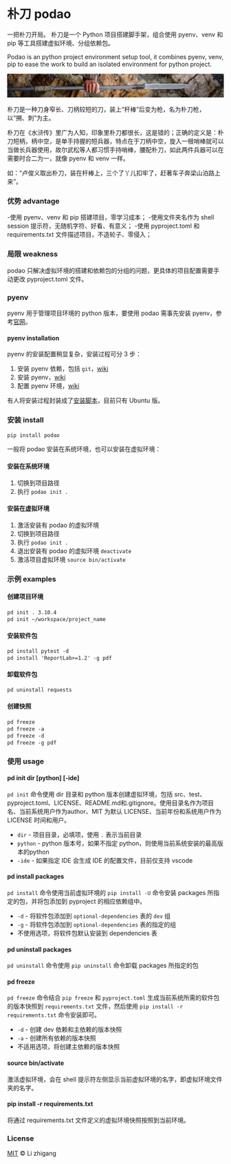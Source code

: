 # 朴刀 podao
一把朴刀开局。
朴刀是一个 Python 项目搭建脚手架，组合使用 pyenv、venv 和 pip 等工具搭建虚拟环境、分组依赖包。

Podao is an python project environment setup tool, it combines pyenv, venv, pip to ease the work to build an isolated environment for python project.




![朴刀](https://github.com/imlzg/image/blob/6c2dcdd72ddbfb4174733e8dae6f3043e472788f/podao.jpg)


朴刀是一种刀身窄长、刀柄较短的刀，装上“杆棒”后变为枪，名为朴刀枪，以“搠、刺”为主。

朴刀在《水浒传》里广为人知，印象里朴刀都很长，这是错的；正确的定义是：朴刀短柄，柄中空，是单手持握的短兵器，特点在于刀柄中空，旋入一根哨棒就可以当做长兵器使用，故尔武松等人都习惯手持哨棒，腰配朴刀，如此两件兵器可以在需要时合二为一，就像 pyenv 和 venv 一样。

如：“卢俊义取出朴刀，装在杆棒上，三个了丫儿扣牢了，赶著车子奔梁山泊路上来”。




### 优势 advantage
-使用 pyenv、venv 和 pip 搭建项目，零学习成本；
-使用文件夹名作为 shell session 提示符，无随机字符、好看、有意义；
-使用 pyproject.toml 和 requirements.txt 文件描述项目，不造轮子、零侵入；




### 局限 weakness
podao 只解决虚拟环境的搭建和依赖包的分组的问题，更具体的项目配置需要手动更改 pyproject.toml 文件。



### pyenv
pyenv 用于管理项目环境的 python 版本，要使用 podao 需事先安装 pyenv，参考[官网](https://github.com/pyenv/pyenv)。

#### pyenv installation
pyenv 的安装配置稍显复杂，安装过程可分 3 步：
1. 安装 pyenv 依赖，包括 `git`，[wiki](https://github.com/pyenv/pyenv/wiki#suggested-build-environment)
2. 安装 pyenv，[wiki](https://github.com/pyenv/pyenv-installer)
3. 配置 pyenv 环境，[wiki](https://github.com/pyenv/pyenv#set-up-your-shell-environment-for-pyenv)

有人将安装过程封装成了[安装脚本](https://github.com/zaemiel/ubuntu-pyenv-installer)，目前只有 Ubuntu 版。




### 安装 install
```shell
pip install podao
```


一般将 podao 安装在系统环境，也可以安装在虚拟环境：

#### 安装在系统环境
1. 切换到项目路径
2. 执行 `podao init .`

#### 安装在虚拟环境
1. 激活安装有 podao 的虚拟环境
2. 切换到项目路径
3. 执行 `podao init .`
4. 退出安装有 podao 的虚拟环境 `deactivate`
5. 激活项目虚拟环境 `source bin/activate`




### 示例 examples

#### 创建项目环境
```shell
pd init . 3.10.4
pd init ~/workspace/project_name 
```

#### 安装软件包
```shell
pd install pytest -d
pd install 'ReportLab>=1.2' -g pdf
```

#### 卸载软件包
```shell
pd uninstall requests
```

#### 创建快照
```shell
pd freeze
pd freeze -a
pd freeze -d
pd freeze -g pdf

```



### 使用 usage
#### pd init dir [python] [-ide]
`pd init` 命令使用 dir 目录和 python 版本创建虚拟环境，包括 src、test、pyproject.toml、LICENSE、README.md和.gitignore。使用目录名作为项目名、当前系统用户作为author、MIT 为默认 LICENSE、当前年份和系统用户作为 LICENSE 时间和用户。
- `dir` - 项目目录，必填项，使用 `.` 表示当前目录
- `python` - python 版本号，如果不指定 python，则使用当前系统安装的最高版本的python
- `-ide` - 如果指定 IDE 会生成 IDE 的配置文件，目前仅支持 vscode



#### pd install packages
`pd install` 命令使用当前虚拟环境的 `pip install -U` 命令安装 packages 所指定的包，并将包添加到 pyproject 的相应依赖组中。
- `-d` - 将软件包添加到 `optional-dependencies` 表的 `dev` 组
- `-g` - 将软件包添加到 `optional-dependencies` 表的指定的组
- 不使用选项，将软件包默认安装到 dependencies 表



#### pd uninstall packages
`pd uninstall` 命令使用 `pip uninstall` 命令卸载 packages 所指定的包



#### pd freeze
`pd freeze` 命令结合 `pip freeze` 和 `pyproject.toml` 生成当前系统所需的软件包的版本快照到 `requirements.txt` 文件，然后使用 `pip install -r requirements.txt` 命令安装即可。
- `-d` - 创建 dev 依赖和主依赖的版本快照
- `-a` - 创建所有依赖的版本快照
- 不适用选项，将创建主依赖的版本快照



#### source bin/activate
激活虚拟环境，会在 shell 提示符左侧显示当前虚拟环境的名字，即虚拟环境文件夹的名字。



#### pip install -r requirements.txt
将通过 requirements.txt 文件定义的虚拟环境快照按照到当前环境。




### License
[MIT](LICENSE) © Li zhigang